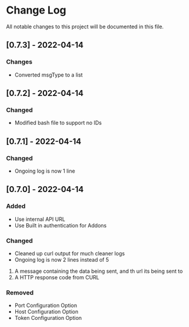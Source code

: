 
# Change Log
All notable changes to this project will be documented in this file.

## [0.7.3] - 2022-04-14
### Changes
- Converted msgType to a list
## [0.7.2] - 2022-04-14
### Changed
- Modified bash file to support no IDs
## [0.7.1] - 2022-04-14
### Changed
- Ongoing log is now 1 line

## [0.7.0] - 2022-04-14
### Added

- Use internal API URL
- Use Built in authentication for Addons

### Changed

- Cleaned up curl output for much cleaner logs
- Ongoing log is now 2 lines instead of 5
1. A message containing the data being sent, and th url its being sent to
2. A HTTP response code from CURL

### Removed

- Port Configuration Option
- Host Configuration Option
- Token Configuration Option
